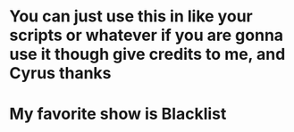 # You can just use this in like your scripts or whatever if you are gonna use it though give credits to me, and Cyrus thanks
# My favorite show is Blacklist
